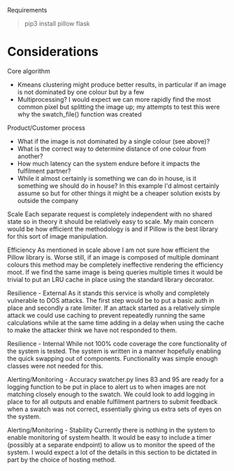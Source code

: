 Requirements
> pip3 install pillow flask


Considerations
===

Core algorithm
- Kmeans clustering might produce better results, in particular if an image is not dominated by one colour but by a few
- Multiprocessing? I would expect we can more rapidly find the most common pixel but splitting the image up; my attempts to test this were why the swatch_file() function was created

Product/Customer process
- What if the image is not dominated by a single colour (see above)?
- What is the correct way to determine distance of one colour from another?
- How much latency can the system endure before it impacts the fulfilment partner?
- While it almost certainly is something we can do in house, is it something we should do in house? In this example I'd almost certainly assume so but for other things it might be a cheaper solution exists by outside the company

Scale
Each separate request is completely independent with no shared state so in theory it should be relatively easy to scale. My main concern would be how efficient the methodology is and if Pillow is the best library for this sort of image manipulation.

Efficiency
As mentioned in scale above I am not sure how efficient the Pillow library is. Worse still, if an image is composed of multiple dominant colours this method may be completely ineffective rendering the efficiency moot. If we find the same image is being queries multiple times it would be trivial to put an LRU cache in place using the standard library decorator.

Resilience - External
As it stands this service is wholly and completely vulnerable to DOS attacks. The first step would be to put a basic auth in place and secondly a rate limiter. If an attack started as a relatively simple attack we could use caching to prevent repeatedly running the same calculations while at the same time adding in a delay when using the cache to make the attacker think we have not responded to them.

Resilience - Internal
While not 100% code coverage the core functionality of the system is tested. The system is written in a manner hopefully enabling the quick swapping out of components. Functionality was simple enough classes were not needed for this.

Alerting/Monitoring - Accuracy
swatcher.py lines 83 and 95 are ready for a logging function to be put in place to alert us to when images are not matching closely enough to the swatch. We could look to add logging in place to for all outputs and enable fulfilment partners to submit feedback when a swatch was not correct, essentially giving us extra sets of eyes on the system. 

Alerting/Monitoring - Stability
Currently there is nothing in the system to enable monitoring of system health. It would be easy to include a timer (possibly at a separate endpoint) to allow us to monitor the speed of the system. I would expect a lot of the details in this section to be dictated in part by the choice of hosting method.
